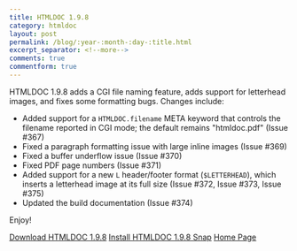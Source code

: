 ```yaml
---
title: HTMLDOC 1.9.8
category: htmldoc
layout: post
permalink: /blog/:year-:month-:day-:title.html
excerpt_separator: <!--more-->
comments: true
commentform: true
---
```


HTMLDOC 1.9.8 adds a CGI file naming feature, adds support for letterhead
images, and fixes some formatting bugs. Changes include:

- Added support for a `HTMLDOC.filename` META keyword that controls the filename
  reported in CGI mode; the default remains "htmldoc.pdf" (Issue #367)
- Fixed a paragraph formatting issue with large inline images (Issue #369)
- Fixed a buffer underflow issue (Issue #370)
- Fixed PDF page numbers (Issue #371)
- Added support for a new `L` header/footer format (`$LETTERHEAD`), which
  inserts a letterhead image at its full size (Issue #372, Issue #373,
  Issue #375)
- Updated the build documentation (Issue #374)

Enjoy!

<a class="btn btn-primary" href="https://github.com/michaelrsweet/htmldoc/releases/tag/v1.9.8">Download HTMLDOC 1.9.8</a>
<a class="btn btn-default" href="https://snapcraft.io/htmldoc">Install HTMLDOC 1.9.8 Snap</a>
<a class="btn btn-default" href="/htmldoc/index.html">Home Page</a>
